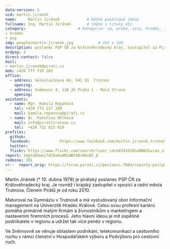 ```yaml
---
data-version: 2
uid: martin.jiranek
name:     Martin Jiránek      		# běžně používáné jméno
fullname: Ing. Martin Jiránek  		# jméno s tituly etc.
category:                 		# kategorie: rp, praha, vary, hradec, jmk, senat
- hradec
- psp
img: people/martin-jiranek.jpg           # 165 x 220
description: poslanec PSP ČR za Královéhradecký kraj, zastupitel za Piráty a Stranu Zelených v zastupitelstvu Královéhradeckého kraje # kratký popis, max 160 znaků
ordpsp: 4
direct-contact: false
mail:
- martin.jiranek@pirati.cz
mob: +420 777 719 282
office: 
  - address: Veleslavínova 66, 541 01  Trutnov
    opening:
  - address: Sněmovní 4, 118 26 Praha 1 - Malá Strana
    opening:
asistenti:
  - name: Mgr. Kamila Repaňová
    tel: +420 773 217 209
    mail: kamila.repanova@pirati.cz
  - name: Bc. Kateřina Hůlková
    mail: info@piratitrutnov.cz
    tel:  +420 732 823 019
profiles:
  github:
  facebook:				https://www.facebook.com/martin.jiranek.trutnov
  twitter:
  flickr: https://www.flickr.com/search/?user_id=68741528%40N03&view_all=1&text=martin%20jir%C3%A1nek
report: 1HgYuDUwei7dC9zKwHMLWBTGBrBUxB7_Q
redmine: 281
<!--  report_orig: https://forum.pirati.cz/poslanci-f884/reporty-poslance-martina-jiranka-t39058.html-->
---
```



Martin Jiránek (* 10. dubna 1978) je pirátský poslanec PSP ČR za Královéhradecký kraj. Je rovněž i krajský zastupitel v opozici a radní města Trutnova. Členem Pirátů je od roku 2010.

Maturoval na Gymnáziu v Trutnově a má vystudovaný obor Informační management na Univerzitě Hradec Králové. Celou svou profesní kariéru pomáhá primárně malým firmám a živnostníkům s marketingem a nastavením firemních procesů. Jeho hlavní ideou je mít úspěšné podnikatele v regionu a udržet tak více peněz v regionu.

Ve Sněmovně se věnuje oblastem podnikání, telekomunikací a cestovního ruchu v rámci členství v Hospodářském výboru a Podvýboru pro cestovní ruch.
